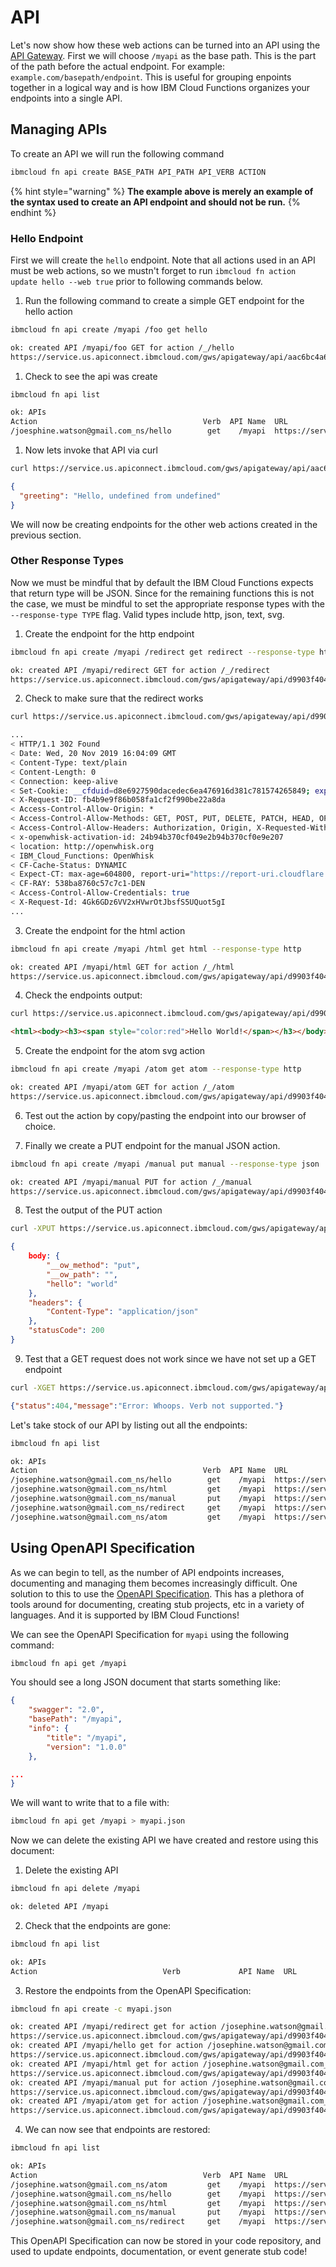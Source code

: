 <!--
#
# Licensed to the Apache Software Foundation (ASF) under one or more
# contributor license agreements.  See the NOTICE file distributed with
# this work for additional information regarding copyright ownership.
# The ASF licenses this file to You under the Apache License, Version 2.0
# (the "License"); you may not use this file except in compliance with
# the License.  You may obtain a copy of the License at
#
#     http://www.apache.org/licenses/LICENSE-2.0
#
# Unless required by applicable law or agreed to in writing, software
# distributed under the License is distributed on an "AS IS" BASIS,
# WITHOUT WARRANTIES OR CONDITIONS OF ANY KIND, either express or implied.
# See the License for the specific language governing permissions and
# limitations under the License.
#
-->

# API

Let's now show how these web actions can be turned into an API using the [API Gateway](https://cloud.ibm.com/docs/openwhisk?topic=cloud-functions-apigateway). First we will choose `/myapi` as the base path. This is the part of the path before the actual endpoint. For example: `example.com/basepath/endpoint`. This is useful for grouping enpoints together in a logical way and is how IBM Cloud Functions organizes your endpoints into a single API.

## Managing APIs

To create an API we will run the following command

```bash
ibmcloud fn api create BASE_PATH API_PATH API_VERB ACTION
```

{% hint style="warning" %}
**The example above is merely an example of the syntax used to create an API endpoint and should not be run.**
{% endhint %}

### Hello Endpoint

First we will create the `hello` endpoint. Note that all actions used in an API must be web actions, so we mustn't forget to run `ibmcloud fn action update hello --web true` prior to following commands below.

1. Run the following command to create a simple GET endpoint for the hello action

```bash
ibmcloud fn api create /myapi /foo get hello
```

```bash
ok: created API /myapi/foo GET for action /_/hello
https://service.us.apiconnect.ibmcloud.com/gws/apigateway/api/aac6bc4a6f94f19dd008e64513b62bf155af5703a95a142f0c9a6ea83af81300/myapi/foo
```

1. Check to see the api was create

```bash
ibmcloud fn api list
```

```bash
ok: APIs
Action                                     Verb  API Name  URL
/joesphine.watson@gmail.com_ns/hello        get    /myapi  https://service.us.apiconnect.ibmcloud.com/gws/apigateway/api/d9903f40439f1a268b7dcbac42a389cdde605f3f3bef57f69789be6df438361e/myapi/hello
```

1. Now lets invoke that API via curl

```bash
curl https://service.us.apiconnect.ibmcloud.com/gws/apigateway/api/aac6bc4a6f94f19dd008e64513b62bf155af5703a95a142f0c9a6ea83af81300/myapi/foo
```

```json
{
  "greeting": "Hello, undefined from undefined"
}
```

We will now be creating endpoints for the other web actions created in the previous section.

### Other Response Types

Now we must be mindful that by default the IBM Cloud Functions expects that return type will be JSON. Since for the remaining functions this is not the case, we must be mindful to set the appropriate response types with the `--response-type TYPE` flag. Valid types include http, json, text, svg.

1. Create the endpoint for the http endpoint
```bash
ibmcloud fn api create /myapi /redirect get redirect --response-type http
```
```bash
ok: created API /myapi/redirect GET for action /_/redirect
https://service.us.apiconnect.ibmcloud.com/gws/apigateway/api/d9903f40439f1a268b7dcbac42a389cdde605f3f3bef57f69789be6df438361e/myapi/redirect
```

2. Check to make sure that the redirect works
```bash
curl https://service.us.apiconnect.ibmcloud.com/gws/apigateway/api/d9903f40439f1a268b7dcbac42a389cdde605f3f3bef57f69789be6df438361e/myapi/redirect
```
```bash
...
< HTTP/1.1 302 Found
< Date: Wed, 20 Nov 2019 16:04:09 GMT
< Content-Type: text/plain
< Content-Length: 0
< Connection: keep-alive
< Set-Cookie: __cfduid=d8e6927590dacedec6ea476916d381c781574265849; expires=Fri, 20-Dec-19 16:04:09 GMT; path=/; domain=.functions.cloud.ibm.com; HttpOnly
< X-Request-ID: fb4b9e9f86b058fa1cf2f990be22a8da
< Access-Control-Allow-Origin: *
< Access-Control-Allow-Methods: GET, POST, PUT, DELETE, PATCH, HEAD, OPTIONS
< Access-Control-Allow-Headers: Authorization, Origin, X-Requested-With, Content-Type, Accept, User-Agent
< x-openwhisk-activation-id: 24b94b370cf049e2b94b370cf0e9e207
< location: http://openwhisk.org
< IBM_Cloud_Functions: OpenWhisk
< CF-Cache-Status: DYNAMIC
< Expect-CT: max-age=604800, report-uri="https://report-uri.cloudflare.com/cdn-cgi/beacon/expect-ct"
< CF-RAY: 538ba8760c57c7c1-DEN
< Access-Control-Allow-Credentials: true
< X-Request-Id: 4Gk6GDz6VV2xHVwrOtJbsfS5UQuot5gI
...
```

3. Create the endpoint for the html action
```bash
ibmcloud fn api create /myapi /html get html --response-type http
```
```bash
ok: created API /myapi/html GET for action /_/html
https://service.us.apiconnect.ibmcloud.com/gws/apigateway/api/d9903f40439f1a268b7dcbac42a389cdde605f3f3bef57f69789be6df438361e/myapi/html
```

4. Check the endpoints output:
```bash
curl https://service.us.apiconnect.ibmcloud.com/gws/apigateway/api/d9903f40439f1a268b7dcbac42a389cdde605f3f3bef57f69789be6df438361e/myapi/html
```
```html
<html><body><h3><span style="color:red">Hello World!</span></h3></body></html>
```

5. Create the endpoint for the atom svg action
```bash
ibmcloud fn api create /myapi /atom get atom --response-type http
```

```bash
ok: created API /myapi/atom GET for action /_/atom
https://service.us.apiconnect.ibmcloud.com/gws/apigateway/api/d9903f40439f1a268b7dcbac42a389cdde605f3f3bef57f69789be6df438361e/myapi/atom
```

6. Test out the action by copy/pasting the endpoint into our browser of choice.

7. Finally we create a PUT endpoint for the manual JSON action.
```bash
ibmcloud fn api create /myapi /manual put manual --response-type json
```

```bash
ok: created API /myapi/manual PUT for action /_/manual
https://service.us.apiconnect.ibmcloud.com/gws/apigateway/api/d9903f40439f1a268b7dcbac42a389cdde605f3f3bef57f69789be6df438361e/myapi/manual
```

8. Test the output of the PUT action
```bash
curl -XPUT https://service.us.apiconnect.ibmcloud.com/gws/apigateway/api/d9903f40439f1a268b7dcbac42a389cdde605f3f3bef57f69789be6df438361e/myapi/manual\?hello\=world
```

```json
{
    body: {
        "__ow_method": "put",
        "__ow_path": "",
        "hello": "world"
    },
    "headers": {
        "Content-Type": "application/json"
    },
    "statusCode": 200
}
```

9. Test that a GET request does not work since we have not set up a GET endpoint
```bash
curl -XGET https://service.us.apiconnect.ibmcloud.com/gws/apigateway/api/d9903f40439f1a268b7dcbac42a389cdde605f3f3bef57f69789be6df438361e/myapi/manual\?hello\=world
```
```json
{"status":404,"message":"Error: Whoops. Verb not supported."}
```

Let's take stock of our API by listing out all the endpoints:

```bash
ibmcloud fn api list
```

```bash
ok: APIs
Action                                     Verb  API Name  URL
/josephine.watson@gmail.com_ns/hello        get    /myapi  https://service.us.apiconnect.ibmcloud.com/gws/apigateway/api/d9903f40439f1a268b7dcbac42a389cdde605f3f3bef57f69789be6df438361e/myapi/hello
/josephine.watson@gmail.com_ns/html         get    /myapi  https://service.us.apiconnect.ibmcloud.com/gws/apigateway/api/d9903f40439f1a268b7dcbac42a389cdde605f3f3bef57f69789be6df438361e/myapi/html
/josephine.watson@gmail.com_ns/manual       put    /myapi  https://service.us.apiconnect.ibmcloud.com/gws/apigateway/api/d9903f40439f1a268b7dcbac42a389cdde605f3f3bef57f69789be6df438361e/myapi/manual
/josephine.watson@gmail.com_ns/redirect     get    /myapi  https://service.us.apiconnect.ibmcloud.com/gws/apigateway/api/d9903f40439f1a268b7dcbac42a389cdde605f3f3bef57f69789be6df438361e/myapi/redirect
/josephine.watson@gmail.com_ns/atom         get    /myapi  https://service.us.apiconnect.ibmcloud.com/gws/apigateway/api/d9903f40439f1a268b7dcbac42a389cdde605f3f3bef57f69789be6df438361e/myapi/atom
```
## Using OpenAPI Specification

As we can begin to tell, as the number of API endpoints increases, documenting and managing them becomes increasingly difficult. One solution to this to use the [OpenAPI Specification](https://swagger.io/specification/). This has a plethora of tools around for documenting, creating stub projects, etc in a variety of languages. And it is supported by IBM Cloud Functions!

We can see the OpenAPI Specification for `myapi` using the following command:
```bash
ibmcloud fn api get /myapi
```
You should see a long JSON document that starts something like:
```json
{
    "swagger": "2.0",
    "basePath": "/myapi",
    "info": {
        "title": "/myapi",
        "version": "1.0.0"
    },

...
}
```
We will want to write that to a file with:

```bash
ibmcloud fn api get /myapi > myapi.json
```

Now we can delete the existing API we have created and restore using this document:

1. Delete the existing API
```bash
ibmcloud fn api delete /myapi
```
```bash
ok: deleted API /myapi
```
2. Check that the endpoints are gone:
```bash
ibmcloud fn api list
```
```bash
ok: APIs
Action                            Verb             API Name  URL
```

3. Restore the endpoints from the OpenAPI Specification:
```bash
ibmcloud fn api create -c myapi.json
```
```bash
ok: created API /myapi/redirect get for action /josephine.watson@gmail.com_ns/redirect
https://service.us.apiconnect.ibmcloud.com/gws/apigateway/api/d9903f40439f1a268b7dcbac42a389cdde605f3f3bef57f69789be6df438361e/myapi/redirect
ok: created API /myapi/hello get for action /josephine.watson@gmail.com_ns/hello
https://service.us.apiconnect.ibmcloud.com/gws/apigateway/api/d9903f40439f1a268b7dcbac42a389cdde605f3f3bef57f69789be6df438361e/myapi/hello
ok: created API /myapi/html get for action /josephine.watson@gmail.com_ns/html
https://service.us.apiconnect.ibmcloud.com/gws/apigateway/api/d9903f40439f1a268b7dcbac42a389cdde605f3f3bef57f69789be6df438361e/myapi/html
ok: created API /myapi/manual put for action /josephine.watson@gmail.com_ns/manual
https://service.us.apiconnect.ibmcloud.com/gws/apigateway/api/d9903f40439f1a268b7dcbac42a389cdde605f3f3bef57f69789be6df438361e/myapi/manual
ok: created API /myapi/atom get for action /josephine.watson@gmail.com_ns/atom
https://service.us.apiconnect.ibmcloud.com/gws/apigateway/api/d9903f40439f1a268b7dcbac42a389cdde605f3f3bef57f69789be6df438361e/myapi/atom
```
4. We can now see that endpoints are restored:
```bash
ibmcloud fn api list
```
```bash
ok: APIs
Action                                     Verb  API Name  URL
/josephine.watson@gmail.com_ns/atom         get    /myapi  https://service.us.apiconnect.ibmcloud.com/gws/apigateway/api/d9903f40439f1a268b7dcbac42a389cdde605f3f3bef57f69789be6df438361e/myapi/atom
/josephine.watson@gmail.com_ns/hello        get    /myapi  https://service.us.apiconnect.ibmcloud.com/gws/apigateway/api/d9903f40439f1a268b7dcbac42a389cdde605f3f3bef57f69789be6df438361e/myapi/hello
/josephine.watson@gmail.com_ns/html         get    /myapi  https://service.us.apiconnect.ibmcloud.com/gws/apigateway/api/d9903f40439f1a268b7dcbac42a389cdde605f3f3bef57f69789be6df438361e/myapi/html
/josephine.watson@gmail.com_ns/manual       put    /myapi  https://service.us.apiconnect.ibmcloud.com/gws/apigateway/api/d9903f40439f1a268b7dcbac42a389cdde605f3f3bef57f69789be6df438361e/myapi/manual
/josephine.watson@gmail.com_ns/redirect     get    /myapi  https://service.us.apiconnect.ibmcloud.com/gws/apigateway/api/d9903f40439f1a268b7dcbac42a389cdde605f3f3bef57f69789be6df438361e/myapi/redirect
```

This OpenAPI Specification can now be stored in your code repository, and used to update endpoints, documentation, or event generate stub code!
